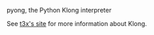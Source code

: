pyong, the Python Klong interpreter

See [t3x's site](https://t3x.org/klong/) for more information about Klong.
